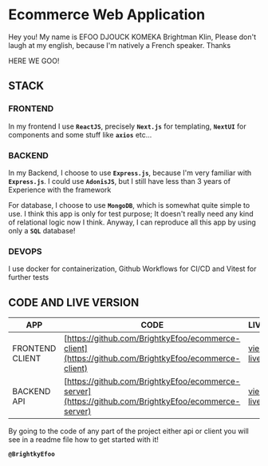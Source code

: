 # Ecommerce Web Application
Hey you! My name is EFOO DJOUCK KOMEKA Brightman Klin, Please don't laugh at my english, because I'm natively a French speaker.
Thanks

HERE WE GOO!

## STACK
### FRONTEND
In my frontend I use **`ReactJS`**, precisely **`Next.js`** for templating, **`NextUI`** for components and some stuff like **`axios`** etc...
### BACKEND
In my Backend, I choose to use **`Express.js`**, because I'm very familiar with **`Express.js`**. I could use **`AdonisJS`**, 
but I still have less than 3 years of Experience with the framework

For database, I choose to use **`MongoDB`**, which is somewhat quite simple to use. I think this app is only for test purpose; 
It doesn't really need any kind of relational logic now I think.
Anyway, I can reproduce all this app by using only a **`SQL`** database!
### DEVOPS
I use docker for containerization, Github Workflows for CI/CD and Vitest for further tests

## CODE AND LIVE VERSION

| APP             | CODE                                                                                                 | LIVE                                    |
|-----------------|------------------------------------------------------------------------------------------------------|-----------------------------------------|
| FRONTEND CLIENT | [https://github.com/BrightkyEfoo/ecommerce-client](https://github.com/BrightkyEfoo/ecommerce-client) | [view live](http://5.189.158.182/)      |
| BACKEND API     | [https://github.com/BrightkyEfoo/ecommerce-server](https://github.com/BrightkyEfoo/ecommerce-server) | [view live](http://5.189.158.182:9000/) |

By going to the code of any part of the project either api or client you will see in a readme file how to get started with it!

**`@BrightkyEfoo`**
